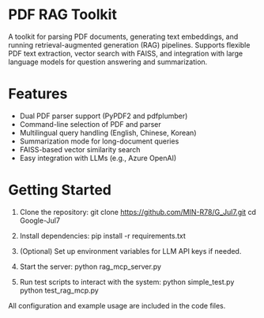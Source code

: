 # PDF RAG Toolkit

A toolkit for parsing PDF documents, generating text embeddings, and running retrieval-augmented generation (RAG) pipelines. Supports flexible PDF text extraction, vector search with FAISS, and integration with large language models for question answering and summarization.

# Features
- Dual PDF parser support (PyPDF2 and pdfplumber)
- Command-line selection of PDF and parser
- Multilingual query handling (English, Chinese, Korean)
- Summarization mode for long-document queries
- FAISS-based vector similarity search
- Easy integration with LLMs (e.g., Azure OpenAI)

# Getting Started
1. Clone the repository:
   git clone https://github.com/MIN-R78/G_Jul7.git
   cd Google-Jul7

2. Install dependencies:
   pip install -r requirements.txt

3. (Optional) Set up environment variables for LLM API keys if needed.

4. Start the server:
   python rag_mcp_server.py

5. Run test scripts to interact with the system:
   python simple_test.py
   python test_rag_mcp.py

All configuration and example usage are included in the code files.
